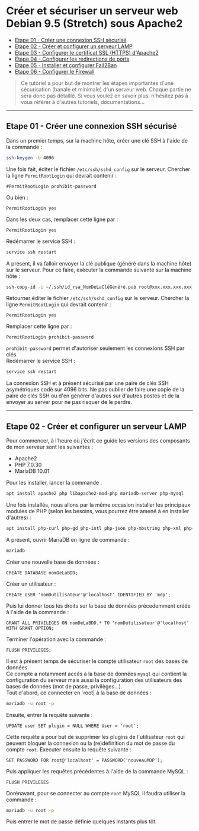 # Créer et sécuriser un serveur web Debian 9.5 (Stretch) sous Apache2

- [Etape 01 - Créer une connexion SSH sécurisé]()
- [Etape 02 - Créer et configurer un serveur LAMP]()
- [Etape 03 - Configurer le certificat SSL (HTTPS) d'Apache2]()
- [Etape 04 - Configurer les redirections de ports]()
- [Etape 05 - Installer et configurer Fail2Ban]()
- [Etape 06 - Configurer le Firewall]()

> Ce tutoriel a pour but de montrer les étapes importantes d'une sécurisation (banale et minimale) d'un serveur web. Chaque partie ne sera donc pas détaillé. Si vous voulez en savoir plus, n'hésitez pas à vous référer à d'autres tutoriels, documentations... 

---

## Etape 01 - Créer une connexion SSH sécurisé

Dans un premier temps, sur la machine hôte, créer une clé SSH à l'aide de la commande :
```bash
ssh-keygen -b 4096
```
Une fois fait, éditer le fichier `/etc/ssh/sshd_config` sur le serveur. Chercher la ligne `PermitRootLogin` qui devrait contenir :
```apacheconfig
#PermitRootLogin prohibit-password
```
Ou bien :
```apacheconfig
PermitRootLogin yes
```
Dans les deux cas, remplacer cette ligne par :
```apacheconfig
PermitRootLogin yes
```
Redémarrer le service SSH :
```bash
service ssh restart
```
A présent, il va falloir envoyer la clé publique (généré dans la machine hôte) sur le serveur. Pour ce faire, exécuter la commande suivante sur la machine hôte :
```bash
ssh-copy-id -i ~/.ssh/id_rsa_NomDeLaCléGénéré.pub root@xxx.xxx.xxx.xxx
```
Retourner éditer le fichier `/etc/ssh/sshd_config` sur le serveur. Chercher la ligne `PermitRootLogin` qui devrait contenir :
```apacheconfig
PermitRootLogin yes
```
Remplacer cette ligne par :
```apacheconfig
PermitRootLogin prohibit-password
```
`prohibit-password` permet d'autoriser seulement les connexions SSH par clés.  
Redémarrer le service SSH :
```bash
service ssh restart
```
La connexion SSH et à présent sécurisé par une paire de clés SSH asymétriques codé sur 4096 bits. Ne pas oublier de faire une copie de la paire de clés SSH ou d'en générer d'autres sur d'autres postes et de la envoyer au server pour ne pas risquer de le perdre.

---

## Etape 02 - Créer et configurer un serveur LAMP

Pour commencer, à l'heure où j'écrit ce guide les versions des composants de mon serveur sont les suivantes :
- Apache2
- PHP 7.0.30
- MariaDB 10.01  
  
Pour les installer, lancer la commande :
```bash
apt install apache2 php libapache2-mod-php mariadb-server php-mysql
```
Une fois installés, nous allons par la même occasion installer les principaux modules de PHP (selon les besoins, vous pourrez être amené à en installer d'autres) :
```bash
apt install php-curl php-gd php-intl php-json php-mbstring php-xml php-zip
```
A présent, ouvrir MariaDB en ligne de commande :
```bash
mariadb
```
Créer une nouvelle base de données :
```mysql
CREATE DATABASE nomDeLaBDD;
```
Créer un utilisateur :
```mysql
CREATE USER 'nomDutilisateur'@'localhost' IDENTIFIED BY 'mdp';
```
Puis lui donner tous les droits sur la base de données précedemment créée à l'aide de la commande :
```mysql
GRANT ALL PRIVILEGES ON nomDeLaBDD.* TO 'nomDutilisateur'@'localhost' WITH GRANT OPTION;
```
Terminer l'opération avec la commande :
```mysql
FLUSH PRIVILEGES;
```
Il est à présent temps de sécuriser le compte utilisateur `root` des bases de données.  
Ce compte a notamment accés à la base de données `mysql` qui contient la configuration du serveur mais aussi la configuration des utilisateurs des bases de données (mot de passe, privilèges...).  
Tout d'abord, ce connecter en `root| à la base de données :
```bash
mariadb -u root -p
```
Ensuite, entrer la requête suivante :
```mysql
UPDATE user SET plugin = NULL WHERE User = 'root';
```
Cette requête a pour but de supprimer les plugins de l'utilisateur `root` qui peuvent bloquer la connexion ou la (re)définition du mot de passe du compte `root`.
Executer ensuite la requête suivante :
```mysql
SET PASSWORD FOR root@'localhost' = PASSWORD('nouveauMDP');
```
Puis appliquer les requêtes précédentes à l'aide de la commande MySQL :
```mysql
FLUSH PRIVILEGES
```
Dorénavant, pour se connecter au compte `root` MySQL il faudra utiliser la commande :
```bash
mariadb -u root -p
```
Puis entrer le mot de passe définie quelques instants plus tôt.
